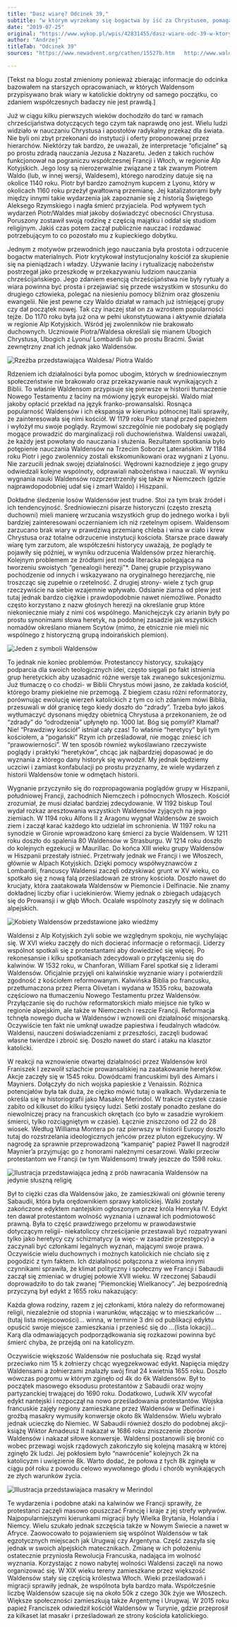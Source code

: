 ```yaml
---
title: "Dasz wiarę? Odcinek 39,"
subtitle: "w którym wyrzekamy się bogactwa by iść za Chrystusem, pomagamy ubogim i tłumaczymy Nowy Testament- za co spotyka nas kilkaset lat prześladowań."
date: "2019-07-25"
original: "https://www.wykop.pl/wpis/42831455/dasz-wiare-odc-39-w-ktorym-wyrzekamy-sie-bogactwa-/"
author: "Andrzej"
titleTab: "Odcinek 39"
sources: "https://www.newadvent.org/cathen/15527b.htm   http://www.waldensian.info/History.htm   https://en.wikipedia.org/wiki/Waldensians   https://en.wikipedia.org/wiki/Piedmontese_Easter"

---
```


[Tekst na blogu został zmieniony ponieważ zbierając informacje do odcinka bazowałem na starszych opracowaniach, w których Waldensom przypisywano brak wiary w katolickie doktryny od samego początku, co zdaniem współczesnych badaczy nie jest prawdą.]

Już w ciągu kilku pierwszych wieków dochodziło do tarć w ramach chrześcijaństwa dotyczących tego czym tak naprawdę ono jest. Wielu ludzi widziało w nauczaniu Chrystusa i apostołów radykalny przekaz dla świata. Nie byli oni zbyt przekonani do instytucji i oferty proponowanej przez hierarchów. Niektórzy tak bardzo, że uważali, że interpretacje “oficjalne” są po prostu zdradą nauczania Jezusa z Nazaretu. Jeden z takich ruchów funkcjonował na pograniczu współczesnej Francji i Włoch, w regionie Alp Kotyjskich. Jego losy są nierozerwalnie związane z tak zwanym Piotrem Waldo (lub, w innej wersji, Waldesem), którego narodziny datuje się na okolice 1140 roku. Piotr był bardzo zamożnym kupcem z Lyonu, który w okolicach 1160 roku przeżył gwałtowną przemianę. Jej katalizatorami były między innymi takie wydarzenia jak zapoznanie się z historią Świętego Aleksego Rzymskiego i nagła śmierć przyjaciela. Pod wpływem tych wydarzeń Piotr/Waldes miał jakoby doświadczyć obecności Chrystusa. Poruszony zostawił swoją rodzinę z częścią majątku i oddał się studiom religijnym. Jakiś czas potem zaczął publicznie nauczać i rozdawać potrzebującym to co pozostało mu z kupieckiego dobytku.

Jednym z motywów przewodnich jego nauczania była prostota i odrzucenie bogactw materialnych. Piotr krytykował instytucjonalny kościół za skupienie się na pieniądzach i władzy. Używanie łaciny i rytualizację nabożeństw postrzegał jako przeszkodę w przekazywaniu ludziom nauczania chrześcijańskiego. Jego zdaniem esencją chrześcijaństwa nie były rytuały a wiara powinna być prosta i przejawiać się przede wszystkim w stosunku do drugiego człowieka, polegać na niesieniu pomocy bliźnim oraz głoszeniu ewangelii. Nie jest pewne czy Waldo działał w ramach już istniejącej grupy czy dał początek nowej. Tak czy inaczej stał on za wzrostem popularności tejże. Do 1170 roku była już ona w pełni ukonstytuowana i aktywnie działała w regionie Alp Kotyjskich. Wśród jej zwolenników nie brakowało duchownych. Uczniowie Piotra/Waldesa określali się mianem Ubogich Chrystusa, Ubogich z Lyonu/ Lombardii lub po prostu Braćmi. Świat zewnętrzny znał ich jednak jako Waldensów.

![Rzeźba przedstawiająca Waldesa/ Piotra Waldo](../images/odc39/waldo.jpg "Rzeźba przedstawiająca Waldesa/ Piotra Waldo.")

Rdzeniem ich działalności była pomoc ubogim, których w średniowiecznym społeczeństwie nie brakowało oraz przekazywanie nauk wynikających z Biblii. To właśnie Waldensom przypisuje się pierwsze w historii tłumaczenie Nowego Testamentu z łaciny na mówiony język europejski. Waldo miał jakoby opłacić przekład na język franko-prowansalski. Rosnąca popularność Waldensów i ich ekspansja w kierunku północnej Italii sprawiły, że zainteresowała się nimi kościół. W 1179 roku Piotr stanął przed papieżem i wyłożył mu swoje poglądy. Rzymowi szczególnie nie podobały się poglądy mogące prowadzić do marginalizacji roli duchowieństwa. Waldensi uważali, że każdy jest powołany do nauczania i służenia. Rezultatem spotkania było potępienie nauczania Waldensów na Trzecim Soborze Laterańskim. W 1184 roku Piotr i jego zwolennicy zostali ekskomunikowani oraz wygnani z Lyonu. Nie zarzucili jednak swojej działalności. Wędrowni kaznodzieje z jego grupy odwiedzali kolejne wspólnoty, odprawiali nabożeństwa i nauczali. W wyniku wygnania nauki Waldensów rozprzestrzeniły się także w Niemczech (gdzie najprawdopodobniej udał się i zmarł Waldo) i Hiszpanii.

Dokładne śledzenie losów Waldensów jest trudne. Stoi za tym brak źródeł i ich tendencyjność. Średniowieczni pisarze historyczni (często zresztą duchowni) mieli manierę wrzucania wszystkich grup do jednego worka i byli bardziej zainteresowani oczernianiem ich niż rzetelnym opisem. Waldensom zarzucano brak wiary w prawdziwą przemianę chleba i wina w ciało i krew Chrystusa oraz totalne odrzucenie instytucji kościoła. Starsze prace dawały wiarę tym zarzutom, ale współcześni historycy uważają, że poglądy te pojawiły się później, w wyniku odrzucenia Waldensów przez hierarchię. Kolejnym problemem ze źródłami jest moda literacka polegająca na tworzeniu swoistych “genealogii herezji”*. Danej grupie przypisywano pochodzenie od innych i wskazywano na oryginalnego herezjarchę, nie troszcząc się zupełnie o rzetelność. Z drugiej strony- wiele z tych grup rzeczywiście na siebie wzajemnie wpływało. Odsianie ziarna od plew jest tutaj jednak bardzo ciężkie i prawdopodobnie nawet niemożliwe. Ponadto często korzystano z nazw głośnych herezji na określanie grup które niekoniecznie miały z nimi coś wspólnego. Manichejczyk czy arianin były po prostu synonimami słowa heretyk, na podobnej zasadzie jak wszystkich nomadów określano mianem Scytów (mimo, że etnicznie nie mieli nic wspólnego z historyczną grupą indoirańskich plemion).

![Jeden z symboli Waldensów](../images/odc39/lucet.jpg "Jeden z symboli Waldensów.")

To jednak nie koniec problemów. Protestanccy historycy, szukający podparcia dla swoich teologicznych idei, często sięgali po fakt istnienia grup heretyckich aby uzasadnić różne wersje tak zwanego sukcesjonizmu. Już tłumaczę o co chodzi- w Biblii Chrystus mówi jasno, że zakłada kościół, którego bramy piekielne nie przemogą. Z biegiem czasu różni reformatorzy, porównując ewolucję wierzeń katolickich z tym co ich zdaniem mówi Biblia, przesuwali w dół granicę tego kiedy doszło do “zdrady”. Trzeba było jakoś wytłumaczyć dysonans między obietnicą Chrystusa a przekonaniem, że od “zdrady” do “odrodzenia” upłynęło np. 1000 lat. Bóg się pomylił? Kłamał? Nie! “Prawdziwy kościół” istniał cały czas! To właśnie “heretycy” byli tym kościołem, a “pogański” Rzym ich prześladował, nie mogąc znieść ich “prawowierności”. W ten sposób również wykoślawiano rzeczywiste poglądy i praktyki “heretyków”, chcąc jak najbardziej dopasować je do wyznania z którego dany historyk się wywodził. My jednak będziemy uczciwi i zamiast konfabulacji po prostu przyznamy, że wiele wydarzeń z historii Waldensów tonie w odmętach historii.

Wygnanie przyczyniło się do rozpropagowania poglądów grupy w Hiszpanii, południowej Francji, zachodnich Niemczech i północnych Włoszech. Kościół zrozumiał, że musi działać bardziej zdecydowanie. W 1192 biskup Toul wydał rozkaz aresztowania wszystkich Waldensów żyjących na jego ziemiach. W 1194 roku Alfons II z Aragonu wygnał Waldensów ze swoich ziem i zaczął karać każdego kto udzielał im schronienia. W 1197 roku na synodzie w Gironie wprowadzono karę śmierci za bycie Waldensem. W 1211 roku doszło do spalenia 80 Waldensów w Strasburgu. W 1214 roku doszło do kolejnych egzekucji w Maurillac. Do końca XIII wieku grupy Waldensów w Hiszpanii przestały istnieć. Przetrwały jednak we Francji i we Włoszech, głównie w Alpach Kotyjskich. Dzięki pomocy współwyznawców z Lombardii, francuscy Waldensi zaczęli odzyskiwać grunt w XV wieku, co spotkało się z nową falą prześladowań ze strony kościoła. Doszło nawet do krucjaty, która zaatakowała Waldensów w Piemoncie i Delfinacie. Nie znamy dokładnej liczby ofiar i uciekinierów. Wiemy jednak o zbiegach udających się do Prowansji i w głąb Włoch. Ocalałe wspólnoty zaszyły się w dolinach alpejskich.

![Kobiety Waldensów przedstawione jako wiedźmy](../images/odc39/witch.jpg "Kobiety Waldensów przedstawione jako wiedźmy.")

Waldensi z Alp Kotyjskich żyli sobie we względnym spokoju, nie wychylając się. W XVI wieku zaczęły do nich docierać informacje o reformacji. Liderzy wspólnot spotkali się z protestantami aby dowiedzieć się więcej. Po rekonesansie i kilku spotkaniach zdecydowali o przyłączeniu się do kalwinów. W 1532 roku, w Chanforan, William Farel spotkał się z liderami Waldensów. Oficjalnie przyjęli oni kalwińskie wyznanie wiary i potwierdzili zgodność z kościołem reformowanym. Kalwińska Biblia po francusku, przetłumaczona przez Pierra Olivetan i wydana w 1535 roku, bazowała częściowo na tłumaczeniu Nowego Testamentu przez Waldensów. Przyłączanie się do ruchów reformatorskich miało miejsce nie tylko w regionie alpejskim, ale także w Niemczech i reszcie Francji. Reformacja tchnęła nowego ducha w Waldensów i wznowili oni działalność misjonarską. Oczywiście ten fakt nie umknął uwadze papiestwa i feudalnych władców. Waldensi, nauczeni doświadczeniami z przeszłości, zaczęli budować własne twierdze i zbroić się. Doszło nawet do starć i ataku na klasztor katolicki.

W reakcji na wznowienie otwartej działalności przez Waldensów król Franiszek I zezwolił szlachcie prowansalskiej na zaatakowanie heretyków. Akcje zaczęły się w 1545 roku. Dowódcami francuskimi byli des Aimars i Mayniers. Dołączyły do nich wojska papieskie z Venaissin. Różnica potencjałów była tak duża, że ciężko mówić tutaj o walkach. Wydarzenia te określa się w historiografii jako Masakrę Merindol. W trakcie czystek czasie zabito od kilkuset do kilku tysięcy ludzi. Setki zostały ponadto zesłane do niewolniczej pracy na francuskich okrętach (co było w zasadzie wyrokiem śmierci, tylko rozciągniętym w czasie). Łącznie zniszczono od 22 do 28 wiosek. Według Williama Montera po raz pierwszy w historii Europy doszło tutaj do rozstrzelania ideologicznych jeńców przez pluton egzekucyjny. W nagrodę za sprawnie przeprowadzoną “kampanię” papież Paweł II nagrodził Maynier’a przyjmując go z honorami należnymi cesarzowi. Walki przeciw protestantom we Francji (w tym Waldensom) trwały jeszcze do 1598 roku.

![Ilustracja przedstawiająca jedną z prób nawracania Waldensów na jedynie słuszną religię](../images/odc39/easter.jpg "Ilustracja przedstawiająca jedną z prób nawracania Waldensów na jedynie słuszną religię.")

Był to ciężki czas dla Waldensów jako, że zamieszkiwali oni głównie tereny Sabaudii, która była orędownikiem sprawy katolickiej. Walki zostały zakończone edyktem nantejskim ogłoszonym przez króla Henryka IV. Edykt ten dawał protestantom wolność wyznania i uznawał ich podmiotowość prawną. Była to część prawdziwego przełomu w prawodawstwie dotyczącym religii- niekatoliccy chrześcijanie przestawali być rozpatrywani tylko jako heretycy czy schizmatycy (a więc- w zasadzie przestępcy) a zaczynali być członkami legalnych wyznań, mającymi swoje prawa. Oczywiście wielu duchownych i możnych katolickich nie chciało się z pogodzić z tym faktem. Ich działalność połączona z wieloma innymi czynnikami sprawiła, że klimat polityczny i społeczny we Francji i Sabaudii zaczął się zmieniać w drugiej połowie XVII wieku. W rzeczonej Sabaudii doprowadziło to do tak zwanej “Piemonckiej Wielkanocy”. Jej bezpośrednią przyczyną był edykt z 1655 roku nakazujący:

Każda głowa rodziny, razem z jej członkami, która należy do reformowanej religii, niezależnie od stopnia i warunków, włączając w to mieszkańców ...(tutaj lista miejscowości)... winna, w terminie 3 dni od publikacji edyktu opuścić swoje miejsce zamieszkania i przenieść się do ...(lista lokacji)... Karą dla odmawiających podporządkowania się rozkazowi powinna być śmierć chyba, że przejdą oni na katolicyzm. 

Oczywiście większość Waldensów nie posłuchała się. Rząd wysłał przeciwko nim 15 k żołnierzy chcąc wyegzekwować edykt. Napięcia między Waldensami a żołnierzami znalazły swój finał 24 kwietnia 1655 roku. Doszło wówczas pogromu w którym zginęło od 4k do 6k Waldensów. Był to początek masowego eksodusu protestantów z Sabaudii oraz wojny partyzanckiej trwającej do 1690 roku. Dodatkowo, Ludwik XIV wycofał edykt nantejski i rozpoczął na nowo prześladowania protestantów. Wojska francuskie zajęły regiony zamieszkane przez Waldensów w Delfinacie i groźbą masakry wymusiły konwersje około 8k Waldensów. Wielu wybrało jednak ucieczkę do Niemiec. W Sabaudii również doszło do podobnej akcji- książę Wiktor Amadeusz II nakazał w 1686 roku zniszczenie zborów Waldensów i nakazał siłowe konwersje. Waldensi postanowili się bronić co wobec przewagi wojsk rządowych zakończyło się kolejną masakrą w której zginęło 2k ludzi. Jej pokłosiem było “nawrócenie” kolejnych 2k na katolicyzm i uwięzienie 8k. Warto dodać, że połowa z tych 8k zginęła w ciągu pół roku z powodu celowo wywołanego głodu i chorób wynikających ze złych warunków życia.

![IIlustracja przedstawiajaca masakry w Merindol](../images/odc39/merindol.jpg "Ilustracja przedstawiajaca masakry w Merindol.")

Te wydarzenia i podobne ataki na kalwinów we Francji sprawiły, że protestanci zaczęli masowo opuszczać Francję i kraje z jej strefy wpływów. Najpopularniejszymi kierunkami migracji były Wielka Brytania, Holandia i Niemcy. Wielu szukało jednak szczęścia także w Nowym Świecie a nawet w Afryce. Zaowocowało to pojawieniem się wspólnot Waldensów w tak egzotycznych miejscach jak Urugwaj czy Argentyna. Część zaszyła się jednak w swoich alpejskich matecznikach. Zmianę w ich położeniu ostatecznie przyniosła Rewolucja Francuska, nadająca im wolność wyznania. Korzystając z nowo nabytej wolności Waldensi zaczęli na nowo organizować się. W XIX wieku tereny zamieszkane przez większość Waldensów stały się częścią królestwa Włoch. Wieki prześladowań i migracji sprawiły jednak, że wspólnota była bardzo mała. Współcześnie liczbę Waldensów szacuje się na około 50k z czego 30k żyje we Włoszech. Większe społeczności zamieszkują także Argentynę i Urugwaj. W 2015 roku papież Franciszek odwiedził kościół Waldensów w Turynie, gdzie przeprosił za kilkaset lat masakr i prześladowań ze strony kościoła katolickiego.
